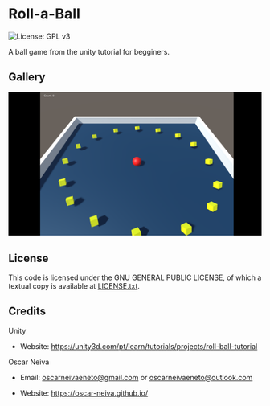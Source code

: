 Roll-a-Ball
=============
![License: GPL v3](https://img.shields.io/badge/License-GPL%20v3-blue.svg)

A ball game from the unity tutorial for begginers.


Gallery
-------
![screenshot 1](https://github.com/oscar-neiva/Roll-a-Ball/blob/master/images/picture.png)


License
-------
This code is licensed under the GNU GENERAL PUBLIC LICENSE, of which a textual copy is available at [LICENSE.txt](LICENSE.txt).


Credits
-------
Unity

- Website: https://unity3d.com/pt/learn/tutorials/projects/roll-ball-tutorial

Oscar Neiva

- Email: oscarneivaeneto@gmail.com or oscarneivaeneto@outlook.com

- Website: https://oscar-neiva.github.io/
